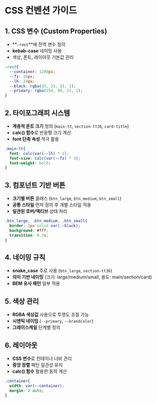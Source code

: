 # CSS 컨벤션 가이드

## 1. CSS 변수 (Custom Properties)
* **`:root`**에 전역 변수 정의
* **kebab-case** 네이밍 사용
* 색상, 폰트, 레이아웃 기본값 관리

```css
:root{
  --container: 1200px;
  --fz: 16px;
  --lh: 24px;
  --black: rgba(33, 33, 33, 1);
  --primary: rgba(254, 90, 21, 1);
}
```

## 2. 타이포그래피 시스템
* **계층적 폰트 크기** 정의 (`main-tt`, `section-tt36`, `card-title`)
* **calc() 함수**로 반응형 크기 계산
* **font 단축 속성** 적극 활용

```css
.main-tt{
  font: calc(var(--lh) * 2);
  font-size: calc(var(--fz) * 3);
  font-weight: bold;
}
```

## 3. 컴포넌트 기반 버튼
* **크기별 버튼** 클래스 (`btn_large`, `btn_medium`, `btn_small`)
* **공통 스타일** 먼저 정의 후 개별 스타일 적용
* **일관된 호버/액티브** 상태 처리

```css
.btn_large, .btn_medium, .btn_small{
  border: 1px solid var(--black);
  background: #fff;
  transition: 0.3s;
}
```

## 4. 네이밍 규칙
* **snake_case** 주로 사용 (`btn_large`, `section-tt36`)
* **의미 기반 네이밍** (크기: large/medium/small, 용도: main/section/card)
* **BEM 유사 패턴** 일부 적용

## 5. 색상 관리
* **RGBA 색상값** 사용으로 투명도 조절 가능
* **시멘틱 네이밍** (`--primary`, `--brandcolor`)
* **그레이스케일** 단계별 정의

## 6. 레이아웃
* **CSS 변수**로 컨테이너 너비 관리
* **중앙 정렬** 패턴 일관성 유지
* **calc() 함수** 활용한 동적 계산

```css
.container{
  width: var(--container);
  margin: 0 auto;
}
```